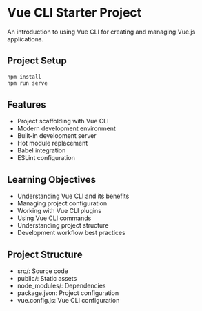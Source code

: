 # Vue CLI Starter Project

An introduction to using Vue CLI for creating and managing Vue.js applications.

## Project Setup

```bash
npm install
npm run serve
```

## Features

- Project scaffolding with Vue CLI
- Modern development environment
- Built-in development server
- Hot module replacement
- Babel integration
- ESLint configuration

## Learning Objectives

- Understanding Vue CLI and its benefits
- Managing project configuration
- Working with Vue CLI plugins
- Using Vue CLI commands
- Understanding project structure
- Development workflow best practices

## Project Structure

- src/: Source code
- public/: Static assets
- node_modules/: Dependencies
- package.json: Project configuration
- vue.config.js: Vue CLI configuration